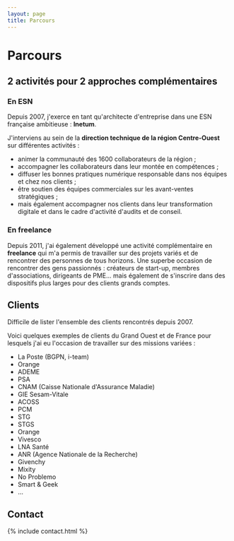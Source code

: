 ```yaml
---
layout: page
title: Parcours
---
```


# Parcours

## 2 activités pour 2 approches complémentaires

### En ESN
Depuis 2007, j'exerce en tant qu'architecte d'entreprise dans une ESN française ambitieuse : **Inetum**. 

J'interviens au sein de la **direction technique de la région Centre-Ouest** sur différentes activités : 
- animer la communauté des 1600 collaborateurs de la région ;
- accompagner les collaborateurs dans leur montée en compétences ;
- diffuser les bonnes pratiques numérique responsable dans nos équipes et chez nos clients ;
- être soutien des équipes commerciales sur les avant-ventes stratégiques ;
- mais également accompagner nos clients dans leur transformation digitale et dans le cadre d'activité d'audits et de conseil.


### En freelance
Depuis 2011, j'ai également développé une activité complémentaire en **freelance** qui m'a permis de travailler sur des projets variés et de rencontrer des personnes de tous horizons. Une superbe occasion de rencontrer des gens passionnés : créateurs de start-up, membres d'associations, dirigeants de PME... mais également de s'inscrire dans des dispositifs plus larges pour des clients grands comptes.     


## Clients

Difficile de lister l'ensemble des clients rencontrés depuis 2007. 

Voici quelques exemples de clients du Grand Ouest et de France pour lesquels j'ai eu l'occasion de travailler sur des missions variées :
- La Poste (BGPN, i-team)
- Orange
- ADEME
- PSA 
- CNAM (Caisse Nationale d'Assurance Maladie)
- GIE Sesam-Vitale
- ACOSS
- PCM
- STG
- STGS
- Orange
- Vivesco
- LNA Santé
- ANR (Agence Nationale de la Recherche)
- Givenchy
- Mixity
- No Problemo
- Smart & Geek
- ...


## Contact

{% include contact.html %}
